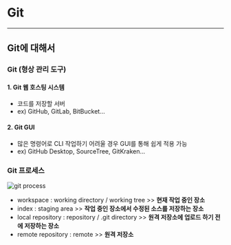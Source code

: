 # Git

---

## Git에 대해서

### Git (형상 관리 도구)

#### 1. Git 웹 호스팅 시스템

- 코드를 저장할 서버
- ex) GitHub, GitLab, BitBucket...

#### 2. Git GUI

- 많은 명령어로 CLI 작업하기 어려울 경우 GUI를 통해 쉽게 적용 가능
- ex) GitHub Desktop, SourceTree, GitKraken...

### Git 프로세스

![git process](https://blog.kakaocdn.net/dn/b6yKGG/btrbhYyXseX/jNc62M0xDmeclOzwY6c0K0/img.png)

- workspace : working directory / working tree >> **현재 작업 중인 장소**
- index : staging area >> **작업 중인 장소에서 수정된 소스를 저장하는 장소**
- local repository : repository / .git directory >> **원격 저장소에 업로드 하기 전에 저장하는 장소**
- remote repository : remote >> **원격 저장소**